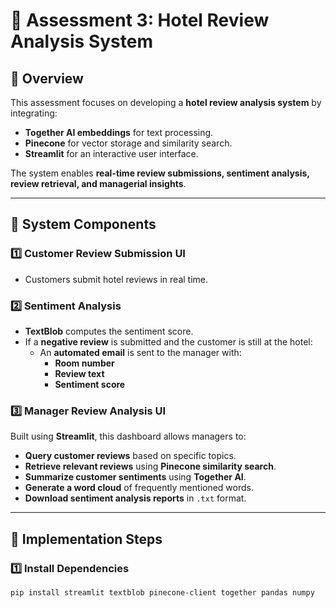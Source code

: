 # 🏨 Assessment 3: Hotel Review Analysis System  

## 📌 Overview  
This assessment focuses on developing a **hotel review analysis system** by integrating:  
- **Together AI embeddings** for text processing.  
- **Pinecone** for vector storage and similarity search.  
- **Streamlit** for an interactive user interface.  

The system enables **real-time review submissions, sentiment analysis, review retrieval, and managerial insights**.  

---

## 📂 **System Components**  

### **1️⃣ Customer Review Submission UI**  
- Customers submit hotel reviews in real time.  

### **2️⃣ Sentiment Analysis**  
- **TextBlob** computes the sentiment score.  
- If a **negative review** is submitted and the customer is still at the hotel:  
  - An **automated email** is sent to the manager with:  
    - **Room number**  
    - **Review text**  
    - **Sentiment score**  

### **3️⃣ Manager Review Analysis UI**  
Built using **Streamlit**, this dashboard allows managers to:  
- **Query customer reviews** based on specific topics.  
- **Retrieve relevant reviews** using **Pinecone similarity search**.  
- **Summarize customer sentiments** using **Together AI**.  
- **Generate a word cloud** of frequently mentioned words.  
- **Download sentiment analysis reports** in `.txt` format.  

---

## 🚀 **Implementation Steps**  

### **1️⃣ Install Dependencies**  
```sh
pip install streamlit textblob pinecone-client together pandas numpy
